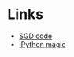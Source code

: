 # Links

- [SGD code](https://realpython.com/gradient-descent-algorithm-python/#minibatches-in-stochastic-gradient-descent)
- [IPython magic](https://jakevdp.github.io/PythonDataScienceHandbook/01.07-timing-and-profiling.html)